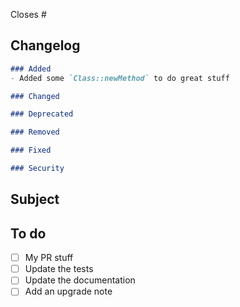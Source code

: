 <!-- THE PR TEMPLATE IS NOT AN OPTION. DO NOT DELETE IT! -->

<!--
    Specify which issues will be fixed/closed.
    Remove it if this is not related.
-->

Closes #

## Changelog

<!-- MANDATORY
    Fill the changelog part inside the code block.
    Remove unneeded sections.
    Follow this schema: http://keepachangelog.com/
-->

```markdown
### Added
- Added some `Class::newMethod` to do great stuff

### Changed

### Deprecated

### Removed

### Fixed

### Security
```

## Subject

<!-- Describe your Pull Request content here -->

## To do

<!--
    Complete the tasks.
    You can add as many tasks as you want.
    If some are not relevant, just remove them.
-->

- [ ] My PR stuff
- [ ] Update the tests
- [ ] Update the documentation
- [ ] Add an upgrade note

